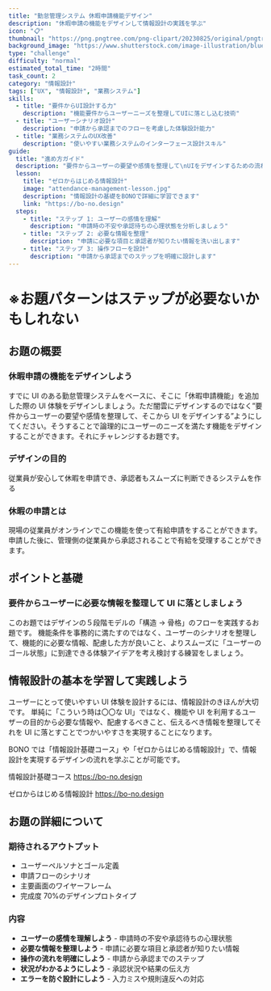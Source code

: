 ```yaml
---
title: "勤怠管理システム 休暇申請機能デザイン"
description: "休暇申請の機能をデザインして情報設計の実践を学ぶ"
icon: "📋"
thumbnail: "https://png.pngtree.com/png-clipart/20230825/original/pngtree-custom-home-screen-user-interface-mobile-app-realistic-picture-image_8699042.png"
background_image: "https://www.shutterstock.com/image-illustration/blue-backgroundimage-260nw-629750951.jpg"
type: "challenge"
difficulty: "normal"
estimated_total_time: "2時間"
task_count: 2
category: "情報設計"
tags: ["UX", "情報設計", "業務システム"]
skills:
  - title: "要件からUI設計する力"
    description: "機能要件からユーザーニーズを整理してUIに落とし込む技術"
  - title: "ユーザーシナリオ設計"
    description: "申請から承認までのフローを考慮した体験設計能力"
  - title: "業務システムのUX改善"
    description: "使いやすい業務システムのインターフェース設計スキル"
guide:
  title: "進め方ガイド"
  description: "要件からユーザーの要望や感情を整理して\nUIをデザインするための流れ"
  lesson:
    title: "ゼロからはじめる情報設計"
    image: "attendance-management-lesson.jpg"
    description: "情報設計の基礎をBONOで詳細に学習できます"
    link: "https://bo-no.design"
  steps:
    - title: "ステップ 1: ユーザーの感情を理解"
      description: "申請時の不安や承認待ちの心理状態を分析しましょう"
    - title: "ステップ 2: 必要な情報を整理"
      description: "申請に必要な項目と承認者が知りたい情報を洗い出します"
    - title: "ステップ 3: 操作フローを設計"
      description: "申請から承認までのステップを明確に設計します"
---
```


# ※お題パターンはステップが必要ないかもしれない

## お題の概要

### 休暇申請の機能をデザインしよう

すでに UI のある勤怠管理システムをベースに、そこに「休暇申請機能」を追加した際の UI 体験をデザインしましょう。ただ闇雲にデザインするのではなく”要件からユーザーの要望や感情を整理して、そこから UI をデザインする”ようにしてください。そうすることで論理的にユーザーのニーズを満たす機能をデザインすることができます。それにチャレンジするお題です。

### デザインの目的

従業員が安心して休暇を申請でき、承認者もスムーズに判断できるシステムを作る

### 休暇の申請とは

現場の従業員がオンラインでこの機能を使って有給申請をすることができます。
申請した後に、管理側の従業員から承認されることで有給を受理することができます。

## ポイントと基礎

### 要件からユーザーに必要な情報を整理して UI に落としましょう

このお題ではデザインの５段階モデルの「構造 → 骨格」のフローを実践するお題です。
機能条件を事務的に満たすのではなく、ユーザーのシナリオを整理して、機能的に必要な情報、配慮した方が良いこと、よりスムーズに「ユーザーのゴール状態」に到達できる体験アイデアを考え検討する練習をしましょう。

## 情報設計の基本を学習して実践しよう

ユーザーにとって使いやすい UI 体験を設計するには、情報設計のきほんが大切です。
単純に「こういう時は〇〇な UI」ではなく、機能や UI を利用するユーザーの目的から必要な情報や、配慮するべきこと、伝えるべき情報を整理してそれを UI に落とすことでつかいやすさを実現することになります。

BONO では「情報設計基礎コース」や「ゼロからはじめる情報設計」で、情報設計を実現するデザインの流れを学ぶことが可能です。

情報設計基礎コース
https://bo-no.design

ゼロからはじめる情報設計
https://bo-no.design

## お題の詳細について

### 期待されるアウトプット

- ユーザーペルソナとゴール定義
- 申請フローのシナリオ
- 主要画面のワイヤーフレーム
- 完成度 70%のデザインプロトタイプ

### 内容

- **ユーザーの感情を理解しよう** - 申請時の不安や承認待ちの心理状態
- **必要な情報を整理しよう** - 申請に必要な項目と承認者が知りたい情報
- **操作の流れを明確にしよう** - 申請から承認までのステップ
- **状況がわかるようにしよう** - 承認状況や結果の伝え方
- **エラーを防ぐ設計にしよう** - 入力ミスや規則違反への対応

